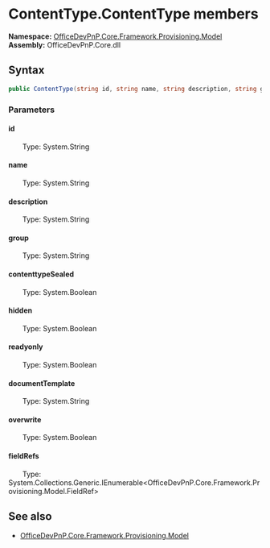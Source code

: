 # ContentType.ContentType members 
  

**Namespace:** [OfficeDevPnP.Core.Framework.Provisioning.Model](OfficeDevPnP.Core.Framework.Provisioning.Model.md)  
**Assembly:** OfficeDevPnP.Core.dll  
## Syntax
```C#
public ContentType(string id, string name, string description, string group, bool contenttypeSealed, bool hidden, bool readyonly, string documentTemplate, bool overwrite, IEnumerable<FieldRef> fieldRefs)
```
### Parameters
#### id  
&emsp;&emsp;Type: System.String  
#### name  
&emsp;&emsp;Type: System.String  
#### description  
&emsp;&emsp;Type: System.String  
#### group  
&emsp;&emsp;Type: System.String  
#### contenttypeSealed  
&emsp;&emsp;Type: System.Boolean  
#### hidden  
&emsp;&emsp;Type: System.Boolean  
#### readyonly  
&emsp;&emsp;Type: System.Boolean  
#### documentTemplate  
&emsp;&emsp;Type: System.String  
#### overwrite  
&emsp;&emsp;Type: System.Boolean  
#### fieldRefs  
&emsp;&emsp;Type: System.Collections.Generic.IEnumerable<OfficeDevPnP.Core.Framework.Provisioning.Model.FieldRef>  
## See also
- [OfficeDevPnP.Core.Framework.Provisioning.Model](OfficeDevPnP.Core.Framework.Provisioning.Model.md)
